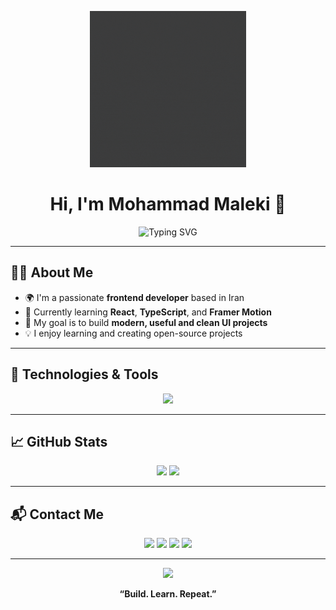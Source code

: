 <p align="center">
  <img src="./logo.gif" height="250" />
</p>

<h1 align="center">Hi, I'm Mohammad Maleki 👋</h1>

<p align="center">
  <img src="https://readme-typing-svg.demolab.com?font=Fira+Code&weight=700&size=24&pause=1000&color=00BFFF&center=true&vCenter=true&width=435&lines=Frontend+Web+Developer;React+%7C+Tailwind+%7C+TypeScript;Always+learning+new+things" alt="Typing SVG" />
</p>

---

## 🧑‍💻 About Me

- 🌍 I'm a passionate **frontend developer** based in Iran  
- 🌱 Currently learning **React**, **TypeScript**, and **Framer Motion**
- 🎯 My goal is to build **modern, useful and clean UI projects**
- 💡 I enjoy learning and creating open-source projects

---

## 🚀 Technologies & Tools

<p align="center">
  <img src="https://skillicons.dev/icons?i=html,css,js,ts,react,tailwind,bootstrap,git,mysql,nodejs,express,mui" />
</p>

---

## 📈 GitHub Stats

<p align="center">
  <img src="https://github-readme-stats.vercel.app/api?username=md86mi86&show_icons=true&theme=tokyonight" height="180"/>
  <img src="https://github-readme-stats.vercel.app/api/top-langs/?username=md86mi86&layout=compact&theme=tokyonight" height="180"/>
</p>

---

## 📬 Contact Me

<p align="center">
  <a href="mailto:mohammad2007maleki@gmail.com"><img src="https://img.shields.io/badge/Email-D14836?style=for-the-badge&logo=gmail&logoColor=white" /></a>
  <a href="https://t.me/md86mi86"><img src="https://img.shields.io/badge/Telegram-26A5E4?style=for-the-badge&logo=telegram&logoColor=white" /></a>
  <a href="https://github.com/md86mi86"><img src="https://img.shields.io/badge/GitHub-000000?style=for-the-badge&logo=github&logoColor=white" /></a>
  <a href="https://instagram.com/md86mi86"><img src="https://img.shields.io/badge/Instagram-E4405F?style=for-the-badge&logo=instagram&logoColor=white" /></a>
</p>

---

<p align="center">
  <img src="https://media.giphy.com/media/qgQUggAC3Pfv687qPC/giphy.gif" height="200" />
</p>

<p align="center">
  <b>“Build. Learn. Repeat.”</b>
</p>
